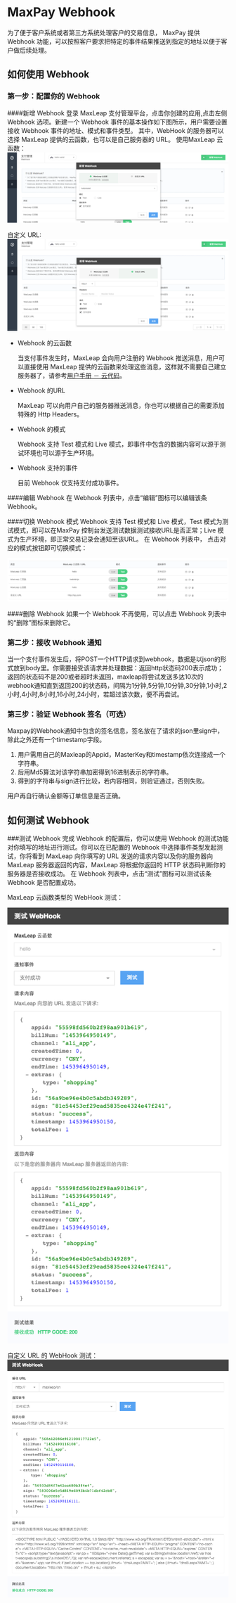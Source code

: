 # MaxPay Webhook
   为了便于客户系统或者第三方系统处理客户的交易信息， MaxPay 提供 Webhook 功能，可以按照客户要求把特定的事件结果推送到指定的地址以便于客户做后续处理。
 
## 如何使用 Webhook

### 第一步：配置你的 Webhook

####新增 Webhook
登录 MaxLeap 支付管理平台，点击你创建的应用,点击左侧 Webhook 选项。新建一个 Webhook 事件的基本操作如下图所示，用户需要设置接收 Webhook 事件的地址、模式和事件类型。
其中，WebHook 的服务器可以选择 MaxLeap 提供的云函数，也可以是自己服务器的 URL。
使用MaxLeap 云函数：
![pay_addwebhook.png](../../../images/pay_addwebhook.png)

自定义 URL:
![pay_addwebhook_url.png](../../../images/pay_addwebhook_url.png)

* Webhook 的云函数

	当支付事件发生时，MaxLeap 会向用户注册的 Webhook 推送消息，用户可以直接使用 MaxLeap 提供的云函数来处理这些消息，这样就不需要自己建立服务器了，请参考[用户手册 － 云代码](ML_DOCS_LINK_PLACEHOLDER_USERMANUAL#CLOUD_CODE_ZH)。 
	
* Webhook 的URL

	MaxLeap 可以向用户自己的服务器推送消息，你也可以根据自己的需要添加特殊的 Http Headers。

* Webhook 的模式

    Webhook 支持 Test 模式和 Live 模式，即事件中包含的数据内容可以源于测试环境也可以源于生产环境。
    
* Webhook 支持的事件

	目前 Webhook 仅支持支付成功事件。

####编辑 Webhook
在 Webhook 列表中，点击“编辑”图标可以编辑该条 Webhook。

####切换 Webhook 模式
Webhook 支持 Test 模式和 Live 模式，Test 模式为测试模式，即可以在MaxPay 控制台发送测试数据测试接收URL是否正常；Live 模式为生产环境，即正常交易记录会通知至该URL。
在 Webhook 列表中， 点击对应的模式按钮即可切换模式：

![pay_changewebhookmode.png](../../../images/pay_changewebhookmode.png)

####删除 Webhook
如果一个 Webhook 不再使用，可以点击 Webhook 列表中的“删除”图标来删除它。

### 第二步：接收 Webhook 通知
当一个支付事件发生后，将POST一个HTTP请求到webhook，数据是以json的形式放到body里。你需要接受该请求并处理数据：返回http状态码200表示成功；返回的状态码不是200或者超时未返回，maxleap将尝试发送多达10次的webhook通知直到返回200的状态码，间隔为1分钟,5分钟,10分钟,30分钟,1小时,2小时,4小时,8小时,16小时,24小时，若超过该次数，便不再尝试。
### 第三步：验证 Webhook 签名（可选）
Maxpay的Webhook通知中包含的签名信息，签名放在了请求的json里sign中，除此之外还有一个timestamp字段。

1. 用户需用自己的Maxleap的Appid，MasterKey和timestamp依次连接成一个字符串。
2. 后用Md5算法对该字符串加密得到16进制表示的字符串。
3. 得到的字符串与sign进行比较，若内容相同，则验证通过，否则失败。

用户再自行确认金额等订单信息是否正确。

## 如何测试 Webhook
###测试 Webhook
完成 Webhook 的配置后，你可以使用 Webhook 的测试功能对你填写的地址进行测试。你可以在已配置的 Webhook 中选择事件类型发起测试，你将看到 MaxLeap 向你填写的 URL 发送的请求内容以及你的服务器向 MaxLeap 服务器返回的内容，MaxLeap 将根据你返回的 HTTP 状态码判断你的服务器是否接收成功。
在 Webhook 列表中，点击“测试”图标可以测试该条 Webhook 是否配置成功。

MaxLeap 云函数类型的 WebHook 测试：

![pay_testwebhook_cloudfunction.png](../../../images/pay_testwebhook_cloudfunction.png)

自定义 URL 的 WebHook 测试：
![pay_testwebhook.png](../../../images/pay_testwebhook.png)






